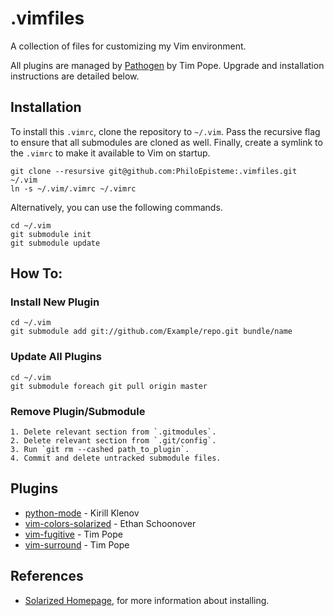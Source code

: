 # .vimfiles
A collection of files for customizing my Vim environment.

All plugins are managed by [Pathogen][pathogen] by Tim Pope. Upgrade and installation
instructions are detailed below.

## Installation
To install this `.vimrc`, clone the repository to `~/.vim`. Pass the
recursive flag to ensure that all submodules are cloned as well. Finally,
create a symlink to the `.vimrc` to make it available to Vim on startup.

    git clone --resursive git@github.com:PhiloEpisteme:.vimfiles.git ~/.vim
    ln -s ~/.vim/.vimrc ~/.vimrc

Alternatively, you can use the following commands.

    cd ~/.vim
    git submodule init
    git submodule update

## How To:

### Install New Plugin

    cd ~/.vim
    git submodule add git://github.com/Example/repo.git bundle/name

### Update All Plugins

    cd ~/.vim
    git submodule foreach git pull origin master

### Remove Plugin/Submodule

    1. Delete relevant section from `.gitmodules`.
    2. Delete relevant section from `.git/config`.
    3. Run `git rm --cashed path_to_plugin`.
    4. Commit and delete untracked submodule files.

## Plugins

- [python-mode][pymode] - Kirill Klenov
- [vim-colors-solarized][solarized] - Ethan Schoonover
- [vim-fugitive][fugitive] - Tim Pope
- [vim-surround][vimsurround] - Tim Pope

## References

- [Solarized Homepage][solarized_home], for more information about installing.

[pathogen]: https://github.com/tpope/vim-pathogen
[pymode]: https://github.com/klen/python-mode
[solarized]: https://github.com/altercation/vim-colors-solarized 
[fugitive]: https://github.com/tpope/vim-fugitive
[vimsurround]: https://github.com/tpope/vim-surround
[solarized_home]: http://ethanschoonover.com/solarized
